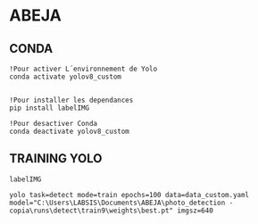 # ABEJA



## CONDA 

    !Pour activer L´environnement de Yolo
    conda activate yolov8_custom  


    !Pour installer les dependances
    pip install labelIMG   

    !Pour desactiver Conda 
    conda deactivate yolov8_custom  



## TRAINING YOLO 



    labelIMG

    yolo task=detect mode=train epochs=100 data=data_custom.yaml model="C:\Users\LABSIS\Documents\ABEJA\photo_detection - copia\runs\detect\train9\weights\best.pt" imgsz=640   